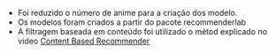 - Foi reduzido o número de anime para a criação dos modelo.
- Os modelos foram criados a partir do pacote recommenderlab
- A filtragem baseada em conteúdo foi utilizado o métod explicado no video [Content Based Recommender](https://www.youtube.com/watch?v=YMZmLx-AUvY&list=LL&index=4)

